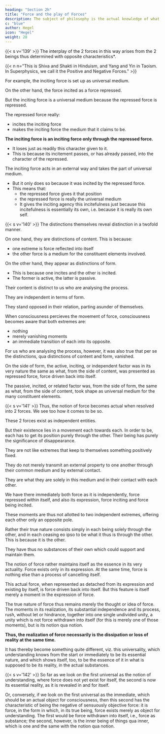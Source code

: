 ```yaml
---
heading: "Section 2h"
title: "Force and the play of Forces"
description: The subject of philosophy is the actual knowledge of what truly is.
c: "blue"
author: Hegel
icon: "Hegel"
weight: 28
---
```



 <!-- and consists in -->

{{< s v='139' >}} The interplay of the 2 forces in this way arises from the 2 beings thus determined with opposite characteristics*.

{{< n n="This is Shiva and Shakti in Hinduism, and Yang and Yin in Taoism. In Superphysics, we call it the Positive and Negative Forces." >}}

<!-- It is in their being for one another in virtue of this determination and in the complete and exchange of their characteristics – a transition direct from one to the other, whereby alone these determinations, in which the forces seem to appear independently, have being. -->

For example, the inciting force is set up as universal medium.

On the other hand, the force incited as a force repressed. 

But the inciting force is a universal medium because the repressed force is repressed.

The repressed force really:
- incites the inciting force
- makes the inciting force the medium that it claims to be. 

**The inciting force is an inciting force only through the repressed force.** 
<!-- , and is an inciting force only so far as it is incited by the latter to be so. -->
- It loses just as readily this character given to it.
- This is because its incitement passes, or has already passed, into the character of the repressed. 

The inciting force acts in an external way and takes the part of universal medium.
- But it only does so because it was incited by the repressed force. 
- This means that:
  - the repressed force gives it that position
  - the repressed force is really the universal medium
  - It gives the inciting agency this incitefulness just because this incitefulness is essentially its own, i.e. because it is really its own self.


{{< s v='140' >}} The distinctions themselves reveal distinction in a twofold manner. 

On one hand, they are distinctions of content. This is because:
- one extreme is force reflected into itself
- the other force is a medium for the constituent elements involved.

On the other hand, they appear as distinctions of form. 
- This is because one incites and the other is incited.
- The former is active, the latter is passive. 

<!-- As regards the distinction of -->

Their content is distinct to us who are analysing the process.

<!-- As regards distinction of form, however,  -->
They are independent in terms of form.

They stand opposed in their relation, parting asunder of themselves.

When consciousness percieves the movement of force, consciousness becomes aware that both extremes are:
- nothing
- merely vanishing moments
- an immediate transition of each into its opposite.

For us who are analysing the process, however, it was also true that per se the distinctions, qua distinctions of content and form, vanished. 

On the side of form, the active, inciting, or independent factor was in its very nature the same as what, from the side of content, was presented as repressed force, force driven back into itself.

The passive, incited, or related factor was, from the side of form, the same as what, from the side of content, took shape as universal medium for the many constituent elements.


{{< s v='141' >}} Thus, the notion of force becomes actual when resolved into 2 forces. We see too how it comes to be so.

These 2 forces exist as independent entities. 

But their existence lies in a movement each towards each. In order to be, each has to get its position purely through the other. Their being has purely the significance of disappearance. 

They are not like extremes that keep to themselves something positively fixed.

They do not merely transmit an external property to one another through their common medium and by external contact.

They are what they are solely in this medium and in their contact with each other. 

We have there immediately both force as it is independently, force repressed within itself, and also its expression, force inciting and force being incited.

These moments are thus not allotted to two independent extremes, offering each other only an opposite pole. 

Rather their true nature consists simply in each being solely through the other, and in each ceasing eo ipso to be what it thus is through the other. This is because it is the other.

They have thus no substances of their own which could support and maintain them.

The notion of force rather maintains itself as the essence in its very actuality. Force exists only in its expression. At the same time, force is nothing else than a process of cancelling itself. 

This actual force, when represented as detached from its expression and existing by itself, is force driven back into itself. But this feature is itself merely a moment in the expression of force.

The true nature of force thus remains merely the thought or idea of force. The moments in its realization, its substantial independence and its process, rush, without let or hindrance, together into one single undivided unity, a unity which is not force withdrawn into itself (for this is merely one of those moments), but is its notion qua notion.

**Thus, the realization of force necessarily is the dissipation or loss of reality at the same time.** 

It has thereby become something quite different, viz. this universality, which understanding knows from the start or immediately to be its essential nature, and which shows itself, too, to be the essence of it in what is supposed to be its reality, in the actual substances.


{{< s v='142' >}} So far as we look on the first universal as the notion of understanding, where force does not yet exist for itself, the second is now its essential reality, as it is revealed in and for itself. 

Or, conversely, if we look on the first universal as the immediate, which should be an actual object for consciousness, then this second has the characteristic of being the negative of sensuously objective force: it is force, in the form in which, in its true being, force exists merely as object for understanding. The first would be force withdrawn into itself, i.e., force as substance; the second, however, is the inner being of things qua inner, which is one and the same with the notion qua notion.
